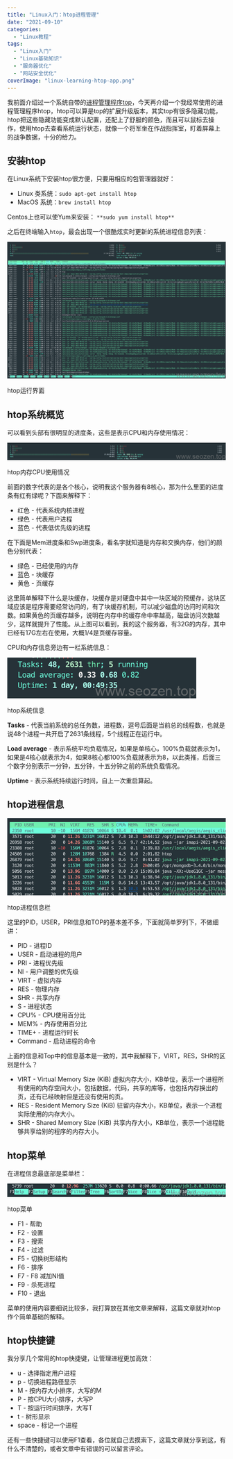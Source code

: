 ```yaml
---
title: "Linux入门：htop进程管理"
date: "2021-09-10"
categories: 
  - "Linux教程"
tags: 
  - "Linux入门"
  - "Linux基础知识"
  - "服务器优化"
  - "网站安全优化"
coverImage: "linux-learning-htop-app.png"
---
```


我前面介绍过一个系统自带的[进程管理程序top](https://www.helloyu.top/linux-learning-top-command.html)，今天再介绍一个我经常使用的进程管理程序htop，htop可以算是top的扩展升级版本，其实top有很多隐藏功能，htop把这些隐藏功能变成默认配置，还配上了舒服的颜色，而且可以鼠标去操作，使用htop去查看系统运行状态，就像一个将军坐在作战指挥室，盯着屏幕上的战争数据，十分的给力。

## 安装htop

在Linux系统下安装htop很方便，只要用相应的包管理器就好：

- Linux 类系统：`sudo apt-get install htop`
- MacOS 系统：`brew install htop`

Centos上也可以使Yum来安装： `**sudo yum install htop**`

之后在终端输入`htop`，最会出现一个很酷炫实时更新的系统进程信息列表：

![linux-learning-htop-app](images/linux-learning-htop-app-1024x640.png)

htop运行界面

## htop系统概览

可以看到头部有很明显的进度条，这些是表示CPU和内存使用情况：

![linux-htop-cpu-memory-usage](images/linux-htop-cpu-memory-usage-1024x81.png)

htop内存CPU使用情况

前面的数字代表的是各个核心，说明我这个服务器有8核心，那为什么里面的进度条有红有绿呢？下面来解释下：

- 红色 - 代表系统内核进程
- 绿色 - 代表用户进程
- 蓝色 - 代表低优先级的进程

在下面是Mem进度条和Swp进度条，看名字就知道是内存和交换内存，他们的颜色分别代表：

- 绿色 - 已经使用的内存
- 蓝色 - 块缓存
- 黄色 - 页缓存

这里简单解释下什么是块缓存，块缓存是对硬盘中其中一块区域的预缓存，这块区域应该是程序需要经常访问的，有了块缓存机制，可以减少磁盘的访问时间和次数。如果黄色的页缓存越多，说明在内存中的缓存命中率越高，磁盘访问次数越少，这样就提升了性能。从上图可以看到，我的这个服务器，有32G的内存，其中已经有17G左右在使用，大概1/4是页缓存容量。

CPU和内存信息旁边有一栏系统信息：

![Linux-htop-system-informations](images/Linux-htop-system-informations.png)

htop系统信息

**Tasks** - 代表当前系统的总任务数，进程数，逗号后面是当前总的线程数，也就是说48个进程一共开启了2631条线程，5个线程正在运行中。

**Load average** - 表示系统平均负载情况，如果是单核心，100%负载就表示为1，如果是4核心就表示为4，如果8核心都100%负载就表示为8，以此类推，后面三个数字分别表示一分钟，五分钟，十五分钟之前的系统负载情况。

**Uptime** - 表示系统持续运行时间，自上一次重启算起。

## htop进程信息

![Linux-htop-process-information](images/Linux-htop-process-information.png)

htop进程信息栏

这里的PID，USER，PRI信息和TOP的基本差不多，下面就简单罗列下，不做细讲：

- PID - 进程ID
- USER - 启动进程的用户
- PRI - 进程优先级
- NI - 用户调整的优先级
- VIRT - 虚拟内存
- RES - 物理内存
- SHR - 共享内存
- S - 进程状态
- CPU% - CPU使用百分比
- MEM% - 内存使用百分比
- TIME+ - 进程运行时长
- Command - 启动进程的命令

上面的信息和Top中的信息基本是一致的，其中我解释下，VIRT，RES，SHR的区别是什么？

- VIRT - Virtual Memory Size (KiB) 虚拟内存大小，KB单位，表示一个进程所有使用的内存空间大小，包括数据，代码，共享的库等，也包括内存换出的页，还有已经映射但是还没有使用的页。
- RES - Resident Memory Size (KiB) 驻留内存大小，KB单位，表示一个进程实际使用的内存大小。
- SHR - Shared Memory Size (KiB) 共享内存大小，KB单位，表示一个进程能够共享给别的程序的内存大小。

## htop菜单

在进程信息最底部是菜单栏：

![linux-htop-menu](images/linux-htop-menu.png)

htop菜单

- F1 - 帮助
- F2 - 设置
- F3 - 搜索
- F4 - 过滤
- F5 - 切换树形结构
- F6 - 排序
- F7 - F8 减加NI值
- F9 - 杀死进程
- F10 - 退出

菜单的使用内容要细说比较多，我打算放在其他文章来解释，这篇文章就对htop作个简单基础的解释。

## htop快捷键

我分享几个常用的htop快捷键，让管理进程更加高效：

- u - 选择指定用户进程
- p - 切换进程路径显示
- M - 按内存大小排序，大写的M
- P - 按CPU大小排序，大写P
- T - 按运行时间排序，大写T
- t - 树形显示
- space - 标记一个进程

还有一些快捷键可以使用F1查看，各位就自己去摸索下，这篇文章就分享到这，有什么不清楚的，或者文章中有错误的可以留言评论。
